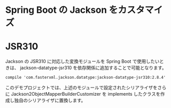 Spring Boot の Jackson をカスタマイズ
=============================

# JSR310

Jackson の JSR310 に対応した変換モジュールを Spring Boot で使用したいときは、
jackson-datatype-jsr310 を依存関係に追加することで可能となります。

```
compile 'com.fasterxml.jackson.datatype:jackson-datatype-jsr310:2.8.4'
```

このデモプロジェクトでは、上述のモジュールで設定されたシリアライザをさらに Jackson2ObjectMapperBuilderCustomizer を implements したクラスを作成し独自のシリアライザに置換します。
